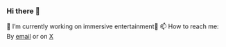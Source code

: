 ### Hi there 👋

🔭 I’m currently working on immersive entertainment👀
📫 How to reach me: By [email](mailto:roberto@blackwhale.dev) or on [X](https://twitter.com/xrdevrob) 
